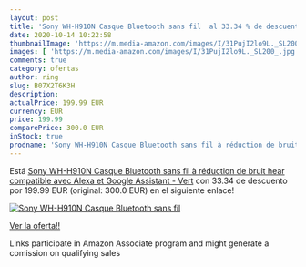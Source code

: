 ```yaml
---
layout: post
title: 'Sony WH-H910N Casque Bluetooth sans fil  al 33.34 % de descuento'
date: 2020-10-14 10:22:58
thumbnailImage: 'https://m.media-amazon.com/images/I/31PujI2lo9L._SL200_.jpg'
images: [ 'https://m.media-amazon.com/images/I/31PujI2lo9L._SL200_.jpg' ]
comments: true
category: ofertas
author: ring
slug: B07X2T6K3H
description:
actualPrice: 199.99 EUR
currency: EUR
price: 199.99
comparePrice: 300.0 EUR
inStock: true
prodname: 'Sony WH-H910N Casque Bluetooth sans fil à réduction de bruit hear compatible avec Alexa et Google Assistant - Vert'
---
```


Está [Sony WH-H910N Casque Bluetooth sans fil à réduction de bruit hear compatible avec Alexa et Google Assistant - Vert](https://www.amazon.fr/dp/B07X2T6K3H/?tag=tolees0d-21) con 33.34 de descuento por 199.99 EUR (original: 300.0 EUR) en el siguiente enlace!

[![Sony WH-H910N Casque Bluetooth sans fil ](https://m.media-amazon.com/images/I/31PujI2lo9L._SL200_.jpg)](https://www.amazon.fr/dp/B07X2T6K3H/?tag=tolees0d-21)

[Ver la oferta!!](https://www.amazon.fr/dp/B07X2T6K3H/?tag=tolees0d-21)

Links participate in Amazon Associate program and might generate a comission on qualifying sales


